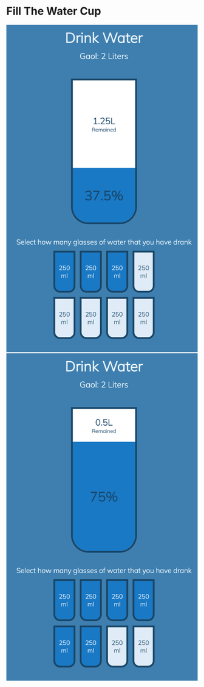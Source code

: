# Fill The Water Cup


![](https://raw.githubusercontent.com/SoftJavascript/fill_the_water_cup/main/readme_pic/1.png)
![](https://raw.githubusercontent.com/SoftJavascript/fill_the_water_cup/main/readme_pic/2.png)
